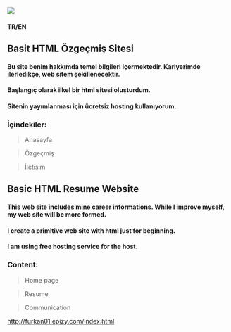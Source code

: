 ![](https://images7.alphacoders.com/294/294430.jpg)



#### TR/EN

## Basit HTML Özgeçmiş Sitesi

#### Bu site benim hakkımda temel bilgileri içermektedir. Kariyerimde ilerledikçe, web sitem şekillenecektir. 
#### Başlangıç olarak ilkel bir html sitesi oluşturdum.
#### Sitenin yayımlanması için ücretsiz hosting kullanıyorum.

### İçindekiler:

> Anasayfa

> Özgeçmiş

> İletişim



## Basic HTML Resume Website

#### This web site includes mine career informations. While I improve myself, my web site will be more formed.
#### I create a primitive web site with html just for beginning.
#### I am using free hosting service for the host.

### Content:

> Home page

> Resume

> Communication

http://furkan01.epizy.com/index.html
